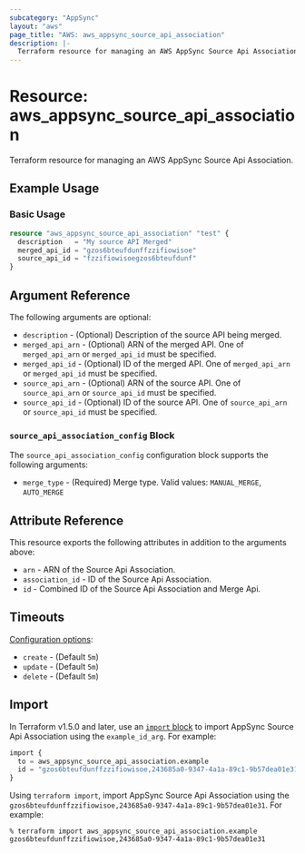 ```yaml
---
subcategory: "AppSync"
layout: "aws"
page_title: "AWS: aws_appsync_source_api_association"
description: |-
  Terraform resource for managing an AWS AppSync Source Api Association.
---
```

# Resource: aws_appsync_source_api_association

Terraform resource for managing an AWS AppSync Source Api Association.

## Example Usage

### Basic Usage

```terraform
resource "aws_appsync_source_api_association" "test" {
  description   = "My source API Merged"
  merged_api_id = "gzos6bteufdunffzzifiowisoe"
  source_api_id = "fzzifiowisoegzos6bteufdunf"
}
```

## Argument Reference

The following arguments are optional:

* `description` - (Optional) Description of the source API being merged.
* `merged_api_arn` - (Optional) ARN of the merged API. One of `merged_api_arn` or `merged_api_id` must be specified.
* `merged_api_id` - (Optional) ID of the merged API. One of `merged_api_arn` or `merged_api_id` must be specified.
* `source_api_arn` - (Optional) ARN of the source API. One of `source_api_arn` or `source_api_id` must be specified.
* `source_api_id` - (Optional) ID of the source API. One of `source_api_arn` or `source_api_id` must be specified.

### `source_api_association_config` Block

The `source_api_association_config` configuration block supports the following arguments:

* `merge_type` - (Required) Merge type. Valid values: `MANUAL_MERGE`, `AUTO_MERGE`

## Attribute Reference

This resource exports the following attributes in addition to the arguments above:

* `arn` - ARN of the Source Api Association.
* `association_id` - ID of the Source Api Association.
* `id` - Combined ID of the Source Api Association and Merge Api.

## Timeouts

[Configuration options](https://developer.hashicorp.com/terraform/language/resources/syntax#operation-timeouts):

* `create` - (Default `5m`)
* `update` - (Default `5m`)
* `delete` - (Default `5m`)

## Import

In Terraform v1.5.0 and later, use an [`import` block](https://developer.hashicorp.com/terraform/language/import) to import AppSync Source Api Association using the `example_id_arg`. For example:

```terraform
import {
  to = aws_appsync_source_api_association.example
  id = "gzos6bteufdunffzzifiowisoe,243685a0-9347-4a1a-89c1-9b57dea01e31"
}
```

Using `terraform import`, import AppSync Source Api Association using the `gzos6bteufdunffzzifiowisoe,243685a0-9347-4a1a-89c1-9b57dea01e31`. For example:

```console
% terraform import aws_appsync_source_api_association.example gzos6bteufdunffzzifiowisoe,243685a0-9347-4a1a-89c1-9b57dea01e31
```

